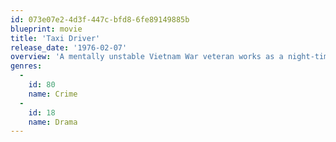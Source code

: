 ```yaml
---
id: 073e07e2-4d3f-447c-bfd8-6fe89149885b
blueprint: movie
title: 'Taxi Driver'
release_date: '1976-02-07'
overview: 'A mentally unstable Vietnam War veteran works as a night-time taxi driver in New York City where the perceived decadence and sleaze feeds his urge for violent action, attempting to save a preadolescent prostitute in the process.'
genres:
  -
    id: 80
    name: Crime
  -
    id: 18
    name: Drama
---
```

